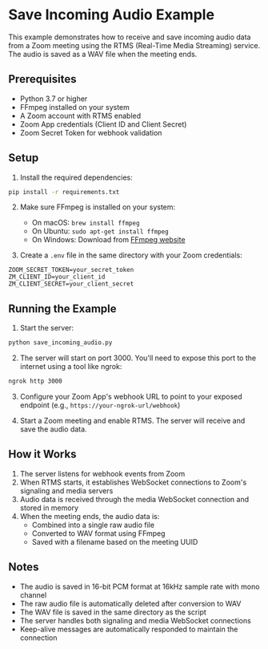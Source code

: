 # Save Incoming Audio Example

This example demonstrates how to receive and save incoming audio data from a Zoom meeting using the RTMS (Real-Time Media Streaming) service. The audio is saved as a WAV file when the meeting ends.

## Prerequisites

- Python 3.7 or higher
- FFmpeg installed on your system
- A Zoom account with RTMS enabled
- Zoom App credentials (Client ID and Client Secret)
- Zoom Secret Token for webhook validation

## Setup

1. Install the required dependencies:
```bash
pip install -r requirements.txt
```

2. Make sure FFmpeg is installed on your system:
   - On macOS: `brew install ffmpeg`
   - On Ubuntu: `sudo apt-get install ffmpeg`
   - On Windows: Download from [FFmpeg website](https://ffmpeg.org/download.html)

3. Create a `.env` file in the same directory with your Zoom credentials:
```
ZOOM_SECRET_TOKEN=your_secret_token
ZM_CLIENT_ID=your_client_id
ZM_CLIENT_SECRET=your_client_secret
```

## Running the Example

1. Start the server:
```bash
python save_incoming_audio.py
```

2. The server will start on port 3000. You'll need to expose this port to the internet using a tool like ngrok:
```bash
ngrok http 3000
```

3. Configure your Zoom App's webhook URL to point to your exposed endpoint (e.g., `https://your-ngrok-url/webhook`)

4. Start a Zoom meeting and enable RTMS. The server will receive and save the audio data.

## How it Works

1. The server listens for webhook events from Zoom
2. When RTMS starts, it establishes WebSocket connections to Zoom's signaling and media servers
3. Audio data is received through the media WebSocket connection and stored in memory
4. When the meeting ends, the audio data is:
   - Combined into a single raw audio file
   - Converted to WAV format using FFmpeg
   - Saved with a filename based on the meeting UUID

## Notes

- The audio is saved in 16-bit PCM format at 16kHz sample rate with mono channel
- The raw audio file is automatically deleted after conversion to WAV
- The WAV file is saved in the same directory as the script
- The server handles both signaling and media WebSocket connections
- Keep-alive messages are automatically responded to maintain the connection 
